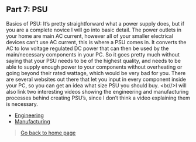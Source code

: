 ## **Part 7: PSU**
Basics of PSU: It’s pretty straightforward what a power supply does, but if you are a complete novice I will go into basic detail. The power outlets in your home are main AC current, however all of your smaller electrical devices can’t use AC current, this is where a PSU comes in. It converts the AC to low voltage regulated DC power that can then be used by the main/necessary components in your PC. So it goes pretty much without saying that your PSU needs to be of the highest quality, and needs to be able to supply enough power to your components without overheating or going beyond their rated wattage, which would be very bad for you. There are several websites out there that let you input in every component inside your PC, so you can get an idea what size PSU you should buy. 
<br//>I will also link two interesting videos showing the engineering and manufacturing processes behind creating PSU’s, since I don’t think a video explaining them is necessary. 
* [Engineering](https://www.youtube.com/watch?v=WToOFblsXqM)
* [Manufacturing](https://www.youtube.com/watch?v=WLTKRZxXa4I)
> [Go back to home page](./README.md)
